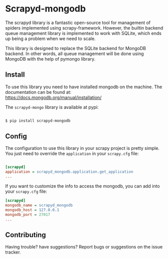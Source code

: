 
# Scrapyd-mongodb

The scrapyd library is a fantastic open-source tool for management of spiders implemented using scrapy-framework.
However, the builtin backend queue management library is implemented to work with SQLite,
which ends up being a problem when we need to scale.

This library is designed to replace the SQLite backend for MongoDB backend. In other words, all
queue management will be done using MongoDB with the help of pymongo library.


## Install

To use this library you need to have installed mongodb on the machine.
The documentation can be found at: https://docs.mongodb.org/manual/installation/

The `scrapyd-mongo` library is available at pypi:

```bash

$ pip install scrapyd-mongodb

```

## Config

The configuration to use this library in your scrapy project is pretty simple.
You just need to override the `application` in your `scrapy.cfg` file:

```cfg

[scrapyd]
application = scrapyd_mongodb.application.get_application
...

```

If you want to customize the info to access the mongodb, you can add into your `scrapy.cfg` file:

```cfg
[scrapyd]
mongodb_name = scrapyd_mongodb
mongodb_host = 127.0.0.1
mongodb_port = 27017
...

```


## Contributing

Having trouble? have suggestions?
Report bugs or suggestions on the issue tracker.
